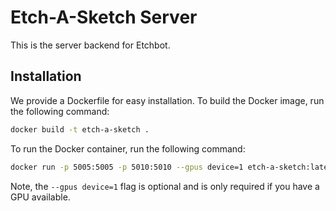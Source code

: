 # Etch-A-Sketch Server

This is the server backend for Etchbot.

## Installation
We provide a Dockerfile for easy installation. To build the Docker image, run the following command:
```bash
docker build -t etch-a-sketch .
```

To run the Docker container, run the following command:
```bash
docker run -p 5005:5005 -p 5010:5010 --gpus device=1 etch-a-sketch:latest
```

Note, the `--gpus device=1` flag is optional and is only required if you have a GPU available.
